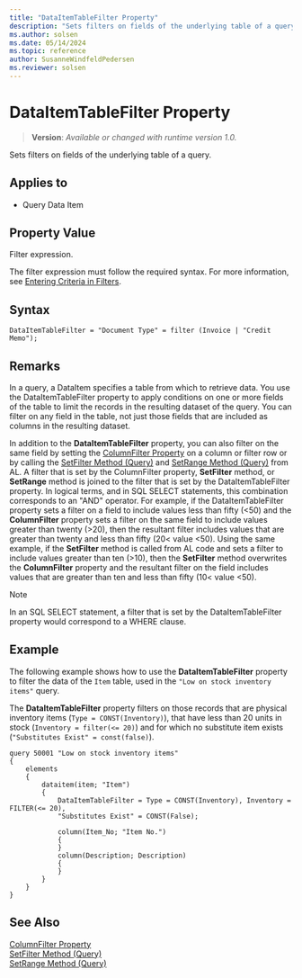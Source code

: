 ```yaml
---
title: "DataItemTableFilter Property"
description: "Sets filters on fields of the underlying table of a query."
ms.author: solsen
ms.date: 05/14/2024
ms.topic: reference
author: SusanneWindfeldPedersen
ms.reviewer: solsen
---
```

[//]: # (START>DO_NOT_EDIT)
[//]: # (IMPORTANT:Do not edit any of the content between here and the END>DO_NOT_EDIT.)
[//]: # (Any modifications should be made in the .xml files in the ModernDev repo.)
# DataItemTableFilter Property
> **Version**: _Available or changed with runtime version 1.0._

Sets filters on fields of the underlying table of a query.

## Applies to
-   Query Data Item

[//]: # (IMPORTANT: END>DO_NOT_EDIT)

## Property Value  

Filter expression.  
  
The filter expression must follow the required syntax. For more information, see [Entering Criteria in Filters](../devenv-entering-criteria-in-filters.md).  

## Syntax

```AL
DataItemTableFilter = "Document Type" = filter (Invoice | "Credit Memo");
```

## Remarks

In a query, a DataItem specifies a table from which to retrieve data. You use the DataItemTableFilter property to apply conditions on one or more fields of the table to limit the records in the resulting dataset of the query. You can filter on any field in the table, not just those fields that are included as columns in the resulting dataset.  
  
In addition to the **DataItemTableFilter** property, you can also filter on the same field by setting the [ColumnFilter Property](devenv-columnfilter-property.md) on a column or filter row or by calling the [SetFilter Method (Query)](../methods-auto/library.md) and [SetRange Method (Query\)](../methods-auto/library.md) from AL. A filter that is set by the ColumnFilter property, **SetFilter** method, or **SetRange** method is joined to the filter that is set by the DataItemTableFilter property. In logical terms, and in SQL SELECT statements, this combination corresponds to an "AND" operator. For example, if the DataItemTableFilter property sets a filter on a field to include values less than fifty \(\<50\) and the **ColumnFilter** property sets a filter on the same field to include values greater than twenty \(>20\), then the resultant filter includes values that are greater than twenty and less than fifty \(20\< value \<50\). Using the same example, if the **SetFilter** method is called from AL code and sets a filter to include values greater than ten \(>10\), then the **SetFilter** method overwrites the **ColumnFilter** property and the resultant filter on the field includes values that are greater than ten and less than fifty \(10\< value \<50\). 

> [!NOTE]  
> In an SQL SELECT statement, a filter that is set by the DataItemTableFilter property would correspond to a WHERE clause.

## Example  

The following example shows how to use the **DataItemTableFilter** property to filter the data of the `Item` table, used in the `"Low on stock inventory items"` query.

The **DataItemTableFilter** property filters on those records that are physical inventory items (`Type = CONST(Inventory)`), that have less than 20 units in stock (`Inventory = filter(<= 20)`) and for which no substitute item exists (`"Substitutes Exist" = const(false)`).

```AL
query 50001 "Low on stock inventory items"
{
    elements
    {
        dataitem(item; "Item")
        {
            DataItemTableFilter = Type = CONST(Inventory), Inventory = FILTER(<= 20),
            "Substitutes Exist" = CONST(False);

            column(Item_No; "Item No.")
            {
            }
            column(Description; Description)
            {
            }
        }
    }
}
```

## See Also

[ColumnFilter Property](devenv-columnfilter-property.md)  
[SetFilter Method (Query)](../methods-auto/library.md)  
[SetRange Method (Query\)](../methods-auto/library.md)